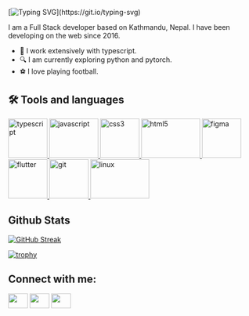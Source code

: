 
[![Typing SVG](https://readme-typing-svg.demolab.com?font=Fira+Code&weight=700&size=24&pause=1000&random=false&width=435&lines=Hi+%F0%9F%91%8B%2C+check+out+awesome+repos...)](https://git.io/typing-svg)


I am a Full Stack developer based on Kathmandu, Nepal. I have been developing on the web since 2016. 
- 💼 I work extensively with typescript.
- 🔍 I am currently exploring python and pytorch.
- ⚽ I love playing football.



## :hammer_and_wrench: Tools and languages
  <a href="https://www.typescript.com/" target="_blank"> <img src="https://www.vectorlogo.zone/logos/typescriptlang/typescriptlang-icon.svg" alt="typescript" width="80" height="80"/> </a> 
  <a href="https://www.javascript.com/" target="_blank"> <img src="https://www.vectorlogo.zone/logos/javascript/javascript-vertical.svg" alt="javascript" width="100" height="80"/> </a> 
  <a href="https://www.css.com/" target="_blank"> <img src="https://www.vectorlogo.zone/logos/w3_css/w3_css-official.svg" alt="css3" width="80" height="80"/> </a> 
  <a href="https://www.w3.org/html/" target="_blank"> <img src="https://www.vectorlogo.zone/logos/w3_html5/w3_html5-ar21.svg" alt="html5" width="120" height="80"/> </a>
  <a href="https://www.figma.com/" target="_blank"> <img src="https://www.vectorlogo.zone/logos/figma/figma-icon.svg" alt="figma" width="80" height="80"/> </a> 
  <a href="https://flutter.dev" target="_blank"> <img src="https://www.vectorlogo.zone/logos/flutterio/flutterio-icon.svg" alt="flutter" width="80" height="80"/> </a> <a href="https://git-scm.com/" target="_blank"> <img src="https://www.vectorlogo.zone/logos/git-scm/git-scm-icon.svg" alt="git" width="80" height="80"/> </a> 
  <a href="https://www.linux.org/" target="_blank"> <img src="https://www.vectorlogo.zone/logos/linux/linux-ar21.svg" alt="linux" width="120" height="80"/> </a> 



  
## Github Stats
[![GitHub Streak](https://github-readme-streak-stats.herokuapp.com?user=rahulrajdahal&theme=aura&border_radius=24&date_format=j%20M%5B%20Y%5D&card_width=500&background=45%2C0C0C2E%2C202494&border=202494&stroke=0C0C2E&ring=D9D4FF&fire=D9D4FF)](https://git.io/streak-stats)

[![trophy](https://github-profile-trophy.vercel.app/?username=rahulrajdahal)](https://github.com/rahulrajdahal/github-profile-trophy)

## Connect with me:
<a href="https://www.linkedin.com/in/rahul-raj-dahal-b11b04147/" target="blank"><img align="center" src="https://cdn.jsdelivr.net/npm/simple-icons@3.0.1/icons/linkedin.svg" alt="" height="30" width="40" /></a>
<a href="https://www.instagram.com/rahulrajdahal/" target="blank"><img align="center" src="https://cdn.jsdelivr.net/npm/simple-icons@3.0.1/icons/instagram.svg" alt="" height="30" width="40" /></a>
<a href="https://rahulrajdahal.vercel.app/" target="blank"><img align="center" src="https://cdn.jsdelivr.net/npm/simple-icons@3.0.1/icons/vercel.svg" alt="" height="30" width="40" /></a>


